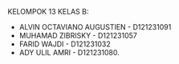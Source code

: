 KELOMPOK 13 KELAS B:
- ALVIN OCTAVIANO AUGUSTIEN - D121231091
- MUHAMAD ZIBRISKY - D121231057
- FARID WAJDI - D121231032
- ADY ULIL AMRI - D121231080.